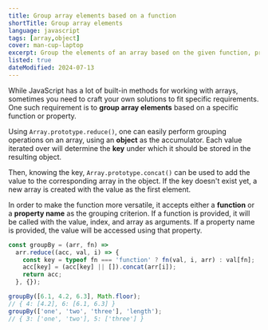 ```yaml
---
title: Group array elements based on a function
shortTitle: Group array elements
language: javascript
tags: [array,object]
cover: man-cup-laptop
excerpt: Group the elements of an array based on the given function, producing an object with the grouped values.
listed: true
dateModified: 2024-07-13
---
```


While JavaScript has a lot of built-in methods for working with arrays, sometimes you need to craft your own solutions to fit specific requirements. One such requirement is to **group array elements** based on a specific function or property.

Using `Array.prototype.reduce()`, one can easily perform grouping operations on an array, using an **object** as the accumulator. Each value iterated over will determine the **key** under which it should be stored in the resulting object.

Then, knowing the key, `Array.prototype.concat()` can be used to add the value to the corresponding array in the object. If the key doesn't exist yet, a new array is created with the value as the first element.

In order to make the function more versatile, it accepts either a **function** or a **property name** as the grouping criterion. If a function is provided, it will be called with the value, index, and array as arguments. If a property name is provided, the value will be accessed using that property.

```js
const groupBy = (arr, fn) =>
  arr.reduce((acc, val, i) => {
    const key = typeof fn === 'function' ? fn(val, i, arr) : val[fn];
    acc[key] = (acc[key] || []).concat(arr[i]);
    return acc;
  }, {});

groupBy([6.1, 4.2, 6.3], Math.floor);
// { 4: [4.2], 6: [6.1, 6.3] }
groupBy(['one', 'two', 'three'], 'length');
// { 3: ['one', 'two'], 5: ['three'] }
```
